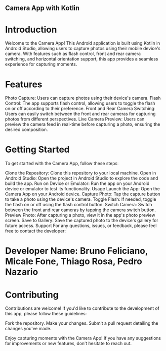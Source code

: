 ## Camera App with Kotlin 

 # Introduction
Welcome to the Camera App! This Android application is built using Kotlin in Android Studio, allowing users to capture photos using their mobile device's camera. With features such as flash control, front and rear camera switching, and horizontal orientation support, this app provides a seamless experience for capturing moments.

# Features
Photo Capture: Users can capture photos using their device's camera.
Flash Control: The app supports flash control, allowing users to toggle the flash on or off according to their preference.
Front and Rear Camera Switching: Users can easily switch between the front and rear cameras for capturing photos from different perspectives.
Live Camera Preview: Users can preview the camera feed in real-time before capturing a photo, ensuring the desired composition.

# Getting Started
To get started with the Camera App, follow these steps:

Clone the Repository: Clone this repository to your local machine.
Open in Android Studio: Open the project in Android Studio to explore the code and build the app.
Run on Device or Emulator: Run the app on your Android device or emulator to test its functionality.
Usage
Launch the App: Open the Camera App on your Android device.
Capture Photo: Tap the capture button to take a photo using the device's camera.
Toggle Flash: If needed, toggle the flash on or off using the flash control button.
Switch Camera: Switch between the front and rear cameras by tapping the camera switch button.
Preview Photo: After capturing a photo, view it in the app's photo preview screen.
Save to Gallery: Save the captured photo to the device's gallery for future access.
Support
For any questions, issues, or feedback, please feel free to contact the developer:

# Developer Name: Bruno Feliciano, Micale Fone, Thiago Rosa, Pedro Nazario

# Contributing
Contributions are welcome! If you'd like to contribute to the development of this app, please follow these guidelines:

Fork the repository.
Make your changes.
Submit a pull request detailing the changes you've made.


Enjoy capturing moments with the Camera App! If you have any suggestions for improvements or new features, don't hesitate to reach out.







